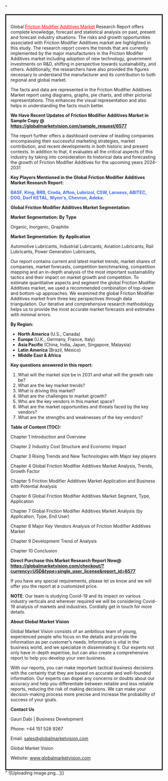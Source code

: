 "<div style='border: 3px solid black; padding: 1em;'>

Global <a style='color: #ff0000;' href='https://globalmarketvision.com/reports/global-friction-modifier-additives-market/6577'>Friction Modifier Additives Market</a> Research Report offers complete knowledge, forecast and statistical analysis on past, present and forecast industry situations. The risks and growth opportunities associated with Friction Modifier Additives market are highlighted in this study. The research report covers the trends that are currently implemented by the major manufacturers in the Friction Modifier Additives market including adoption of new technology, government investments on R&amp;D, shifting in perspective towards sustainability, and others. Additionally, the researchers have also provided the figures necessary to understand the manufacturer and its contribution to both regional and global market.

The facts and data are represented in the Friction Modifier Additives Market report using diagrams, graphs, pie charts, and other pictorial representations. This enhances the visual representation and also helps in understanding the facts much better.

<strong>We Have Recent Updates of Friction Modifier Additives Market in Sample Copy</strong><strong> @</strong><strong> <a style='color: #ff0000;' href='https://globalmarketvision.com/sample_request/6577?utm_source=linkedinPulse&utm_medium=Dhiraj&utm_campaign=Dhiraj'><strong>https://globalmarketvision.com/sample_request/6577 </strong></a></strong>

The report further offers a dashboard overview of leading companies encompassing their successful marketing strategies, market contribution, and recent developments in both historic and present contexts. In addition to that, it evaluates all the critical aspects of this industry by taking into consideration its historical data and forecasting the growth of Friction Modifier Additives for the upcoming years 2024-2031

<strong>Key Players Mentioned in the Global Friction Modifier Additives Market Research Report:</strong>

<strong style='color: #4169e1;'>BASF, King, BRB, Croda, Afton, Lubrizol, CSW, Lanxess, ABITEC, DOG, Dorf KETAL, Wynn's, Chevron, Adeka.

</strong>

<strong>Global Friction Modifier Additives Market Segmentation:</strong>

<strong>Market Segmentation: By Type</strong>

Organic, Inorganic, Graphite

<strong>Market Segmentation: By Application</strong>

Automotive Lubricants, Industrial Lubricants, Aviation Lubricants, Rail Lubricants, Power Generation Lubricants,

Our report contains current and latest market trends, market shares of companies, market forecasts, competition benchmarking, competition mapping and an in-depth analysis of the most important sustainability tactics and their impact on market growth and competition. To estimate quantitative aspects and segment the global Friction Modifier Additives market, we used a recommended combination of top-down and bottom-up approaches. We examined the global Friction Modifier Additives market from three key perspectives through data triangulation. Our iterative and comprehensive research methodology helps us to provide the most accurate market forecasts and estimates with minimal errors.

<strong>By Region:</strong>
<ul>
  <li><strong> North America </strong>(U.S., Canada)</li>
  <li><strong> Europe </strong>(U.K., Germany, France, Italy)</li>
  <li><strong> Asia Pacific </strong>(China, India, Japan, Singapore, Malaysia)</li>
  <li><strong> Latin America </strong>(Brazil, Mexico)</li>
  <li><strong> Middle East &amp; Africa</strong></li>
</ul>
<strong>Key questions answered in this report:</strong>
<ol>
  <li>What will the market size be in 2031 and what will the growth rate be?</li>
  <li>What are the key market trends?</li>
  <li>What is driving this market?</li>
  <li>What are the challenges to market growth?</li>
  <li>Who are the key vendors in this market space?</li>
  <li>What are the market opportunities and threats faced by the key vendors?</li>
  <li>What are the strengths and weaknesses of the key vendors?</li>
</ol>
<strong>Table of Content (TOC): </strong>

Chapter 1 Introduction and Overview

Chapter 2 Industry Cost Structure and Economic Impact

Chapter 3 Rising Trends and New Technologies with Major key players

Chapter 4 Global Friction Modifier Additives Market Analysis, Trends, Growth Factor

Chapter 5 Friction Modifier Additives Market Application and Business with Potential Analysis

Chapter 6 Global Friction Modifier Additives Market Segment, Type, Application

Chapter 7 Global Friction Modifier Additives Market Analysis (by Application, Type, End User)

Chapter 8 Major Key Vendors Analysis of Friction Modifier Additives Market

Chapter 9 Development Trend of Analysis

Chapter 10 Conclusion

<strong>Direct Purchase this Market Research Report Now</strong><strong>@</strong><strong> <strong><a style='color: #ff0000;' href='https://globalmarketvision.com/checkout/?currency=USD&type=single_user_license&report_id=6577?utm_source=linkedinPulse&utm_medium=Dhiraj&utm_campaign=Dhiraj'>https://globalmarketvision.com/checkout/?currency=USD&type=single_user_license&report_id=6577</a></strong></strong>

If you have any special requirements, please let us know and we will offer you the report at a customized price.

<strong>NOTE</strong>: Our team is studying Covid-19 and its impact on various industry verticals and wherever required we will be considering Covid-19 analysis of markets and industries. Cordially get in touch for more details.

<strong>About Global Market Vision</strong>

Global Market Vision consists of an ambitious team of young, experienced people who focus on the details and provide the information as per customer’s needs. Information is vital in the business world, and we specialize in disseminating it. Our experts not only have in-depth expertise, but can also create a comprehensive report to help you develop your own business.

With our reports, you can make important tactical business decisions with the certainty that they are based on accurate and well-founded information. Our experts can dispel any concerns or doubts about our accuracy and help you differentiate between reliable and less reliable reports, reducing the risk of making decisions. We can make your decision-making process more precise and increase the probability of success of your goals.

<strong>Contact Us</strong>

Gauri Dabi | Business Development

Phone: +44 151 528 9267

Email: <a href='mailto:sales@globalmarketvision.com'>sales@globalmarketvision.com</a>

Global Market Vision

Website: <a href='http://www.globalmarketvision.com/'>www.globalmarketvision.com</a>

</div>"
![Uploading image.png…]()
